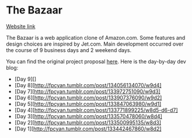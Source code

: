 # The Bazaar

[Website link][heroku]

[heroku]: http://www.the-bazaar.xyz/

The Bazaar is a web application clone of Amazon.com. Some features and design choices are inspired by Jet.com. Main development occurred over the course of 9 business days and 2 weekend days.

You can find the original project proposal [here][project-proposal].
Here is the day-by-day dev blog:
 * [Day 9][]
 * [Day 8][http://fpcyan.tumblr.com/post/134056134070/w9d4]
 * [Day 7][http://fpcyan.tumblr.com/post/133972751090/w9d3]
 * [Day 6][http://fpcyan.tumblr.com/post/133907376090/w9d2]
 * [Day 5][http://fpcyan.tumblr.com/post/133847063980/w9d1]
 * [Day 4][http://fpcyan.tumblr.com/post/133771899225/w8d5-d6-d7]
 * [Day 3][http://fpcyan.tumblr.com/post/133570478060/w8d4]
 * [Day 2][http://fpcyan.tumblr.com/post/133500995135/w8d3]
 * [Day 1][http://fpcyan.tumblr.com/post/133442467860/w8d2]

[project-proposal]: ./docs/project_proposal.md
